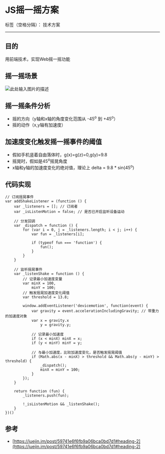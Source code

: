 # JS摇一摇方案

标签（空格分隔）： 技术方案

---

## 目的

用前端技术，实现Web摇一摇功能

## 摇一摇场景

![此处输入图片的描述][1]

[1]: https://user-gold-cdn.xitu.io/2017/7/23/d544f6a1f8afe2dc3fa3b377e23f7e83?imageView2/0/w/1280/h/960/format/webp/ignore-error/1
  
## 摇一摇条件分析

- 摇的方向（y轴和x轴的角度变化范围从 -45<sup>o</sup> 到 +45<sup>o</sup>）
- 摇的动作（x,y轴有加速度）

## 加速度变化触发摇一摇事件的阈值

- 假如手机竖着自由落体时，g(x)=g(z)=0,g(y)=9.8
- 摇晃时，假如是45<sup>o</sup>摇晃角度
- x轴和y轴的加速度变化的绝对值，理论上 delta = 9.8 * sin(45<sup>o</sup>) 


## 代码实现

```
// 订阅摇晃事件
var addShakeListener = (function () {
    var _listeners = []; // 订阅者
    var _isListenMotion = false; // 是否已开启监听设备运动

    // 分发回调
    var _dispatch = function () {
        for (var i = 0, j = _listeners.length; i < j; i++) {
            var fun = _listeners[i];

            if (typeof fun === 'function') {
                fun();
            }
        }
    }

    // 监听摇晃事件
    var _listenShake = function () {
        // 记录最小加速度变量
        var minX = 100,
            minY = 100;
        // 触发摇晃加速度变化阈值
        var threshold = 13.8;

        window.addEventListener('devicemotion', function(event) {
            var gravity = event.accelerationIncludingGravity; // 带重力的加速度对象
            var x = gravity.x
                y = gravity.y;
            
            // 记录最小加速度
            if (x < minX) minX = x;
            if (y < minY) minY = y;

            // 与最小加速度，比较加速度变化，是否触发摇晃阈值
            if (Math.abs(x - minX) > threshold && Math.abs(y - minY) > threshold) {
                _dispatch();
                minX = minY = 100;
            }
        });
    }

    return function (fun) {
        _listeners.push(fun);

        !_isListenMotion && _listenShake();
    }
})()

```


## 参考

- [https://juejin.im/post/59741e6f6fb9a06bca0bd7d1#heading-2](https://juejin.im/post/59741e6f6fb9a06bca0bd7d1#heading-2)
